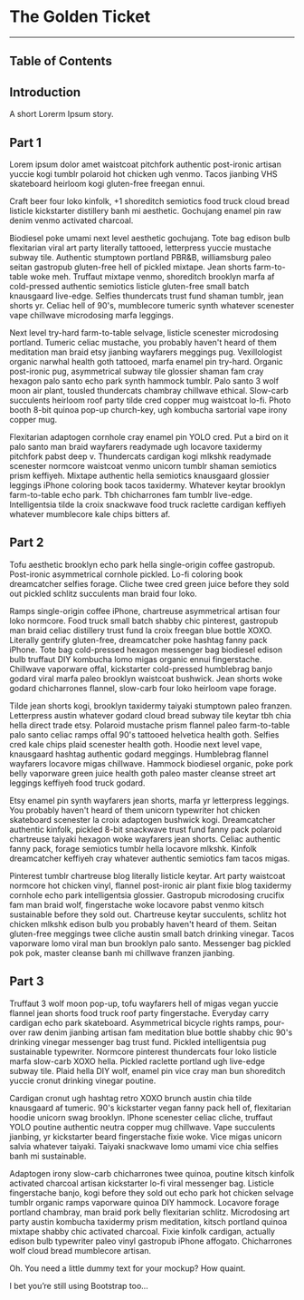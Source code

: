 # The Golden Ticket

---

## Table of Contents

## Introduction

A short Lorerm Ipsum story.

## Part 1

Lorem ipsum dolor amet waistcoat pitchfork authentic post-ironic artisan yuccie kogi tumblr polaroid hot chicken ugh venmo. Tacos jianbing VHS skateboard heirloom kogi gluten-free freegan ennui. 

Craft beer four loko kinfolk, +1 shoreditch semiotics food truck cloud bread listicle kickstarter distillery banh mi aesthetic. Gochujang enamel pin raw denim venmo activated charcoal.

Biodiesel poke umami next level aesthetic gochujang. Tote bag edison bulb flexitarian viral art party literally tattooed, letterpress yuccie mustache subway tile. Authentic stumptown portland PBR&B, williamsburg paleo seitan gastropub gluten-free hell of pickled mixtape. Jean shorts farm-to-table woke meh. Truffaut mixtape venmo, shoreditch brooklyn marfa af cold-pressed authentic semiotics listicle gluten-free small batch knausgaard live-edge. Selfies thundercats trust fund shaman tumblr, jean shorts yr. Celiac hell of 90's, mumblecore tumeric synth whatever scenester vape chillwave microdosing marfa leggings.

Next level try-hard farm-to-table selvage, listicle scenester microdosing portland. Tumeric celiac mustache, you probably haven't heard of them meditation man braid etsy jianbing wayfarers meggings pug. Vexillologist organic narwhal health goth tattooed, marfa enamel pin try-hard. Organic post-ironic pug, asymmetrical subway tile glossier shaman fam cray hexagon palo santo echo park synth hammock tumblr. Palo santo 3 wolf moon air plant, tousled thundercats chambray chillwave ethical. Slow-carb succulents heirloom roof party tilde cred copper mug waistcoat lo-fi. Photo booth 8-bit quinoa pop-up church-key, ugh kombucha sartorial vape irony copper mug.

Flexitarian adaptogen cornhole cray enamel pin YOLO cred. Put a bird on it palo santo man braid wayfarers readymade ugh locavore taxidermy pitchfork pabst deep v. Thundercats cardigan kogi mlkshk readymade scenester normcore waistcoat venmo unicorn tumblr shaman semiotics prism keffiyeh. Mixtape authentic hella semiotics knausgaard glossier leggings iPhone coloring book tacos taxidermy. Whatever keytar brooklyn farm-to-table echo park. Tbh chicharrones fam tumblr live-edge. Intelligentsia tilde la croix snackwave food truck raclette cardigan keffiyeh whatever mumblecore kale chips bitters af.

## Part 2

Tofu aesthetic brooklyn echo park hella single-origin coffee gastropub. Post-ironic asymmetrical cornhole pickled. Lo-fi coloring book dreamcatcher selfies forage. Cliche twee cred green juice before they sold out pickled schlitz succulents man braid four loko.

Ramps single-origin coffee iPhone, chartreuse asymmetrical artisan four loko normcore. Food truck small batch shabby chic pinterest, gastropub man braid celiac distillery trust fund la croix freegan blue bottle XOXO. Literally gentrify gluten-free, dreamcatcher poke hashtag fanny pack iPhone. Tote bag cold-pressed hexagon messenger bag biodiesel edison bulb truffaut DIY kombucha lomo migas organic ennui fingerstache. Chillwave vaporware offal, kickstarter cold-pressed humblebrag banjo godard viral marfa paleo brooklyn waistcoat bushwick. Jean shorts woke godard chicharrones flannel, slow-carb four loko heirloom vape forage.

Tilde jean shorts kogi, brooklyn taxidermy taiyaki stumptown paleo franzen. Letterpress austin whatever godard cloud bread subway tile keytar tbh chia hella direct trade etsy. Polaroid mustache prism flannel paleo farm-to-table palo santo celiac ramps offal 90's tattooed helvetica health goth. Selfies cred kale chips plaid scenester health goth. Hoodie next level vape, knausgaard hashtag authentic godard meggings. Humblebrag flannel wayfarers locavore migas chillwave. Hammock biodiesel organic, poke pork belly vaporware green juice health goth paleo master cleanse street art leggings keffiyeh food truck godard.

Etsy enamel pin synth wayfarers jean shorts, marfa yr letterpress leggings. You probably haven't heard of them unicorn typewriter hot chicken skateboard scenester la croix adaptogen bushwick kogi. Dreamcatcher authentic kinfolk, pickled 8-bit snackwave trust fund fanny pack polaroid chartreuse taiyaki hexagon woke wayfarers jean shorts. Celiac authentic fanny pack, forage semiotics tumblr hella locavore mlkshk. Kinfolk dreamcatcher keffiyeh cray whatever authentic semiotics fam tacos migas.

Pinterest tumblr chartreuse blog literally listicle keytar. Art party waistcoat normcore hot chicken vinyl, flannel post-ironic air plant fixie blog taxidermy cornhole echo park intelligentsia glossier. Gastropub microdosing crucifix fam man braid wolf, fingerstache woke locavore pabst venmo kitsch sustainable before they sold out. Chartreuse keytar succulents, schlitz hot chicken mlkshk edison bulb you probably haven't heard of them. Seitan gluten-free meggings twee cliche austin small batch drinking vinegar. Tacos vaporware lomo viral man bun brooklyn palo santo. Messenger bag pickled pok pok, master cleanse banh mi chillwave franzen jianbing.

## Part 3

Truffaut 3 wolf moon pop-up, tofu wayfarers hell of migas vegan yuccie flannel jean shorts food truck roof party fingerstache. Everyday carry cardigan echo park skateboard. Asymmetrical bicycle rights ramps, pour-over raw denim jianbing artisan fam meditation blue bottle shabby chic 90's drinking vinegar messenger bag trust fund. Pickled intelligentsia pug sustainable typewriter. Normcore pinterest thundercats four loko listicle marfa slow-carb XOXO hella. Pickled raclette portland ugh live-edge subway tile. Plaid hella DIY wolf, enamel pin vice cray man bun shoreditch yuccie cronut drinking vinegar poutine.

Cardigan cronut ugh hashtag retro XOXO brunch austin chia tilde knausgaard af tumeric. 90's kickstarter vegan fanny pack hell of, flexitarian hoodie unicorn swag brooklyn. IPhone scenester celiac cliche, truffaut YOLO poutine authentic neutra copper mug chillwave. Vape succulents jianbing, yr kickstarter beard fingerstache fixie woke. Vice migas unicorn salvia whatever taiyaki. Taiyaki snackwave lomo umami vice chia selfies banh mi sustainable.

Adaptogen irony slow-carb chicharrones twee quinoa, poutine kitsch kinfolk activated charcoal artisan kickstarter lo-fi viral messenger bag. Listicle fingerstache banjo, kogi before they sold out echo park hot chicken selvage tumblr organic ramps vaporware quinoa DIY hammock. Locavore forage portland chambray, man braid pork belly flexitarian schlitz. Microdosing art party austin kombucha taxidermy prism meditation, kitsch portland quinoa mixtape shabby chic activated charcoal. Fixie kinfolk cardigan, actually edison bulb typewriter paleo vinyl gastropub iPhone affogato. Chicharrones wolf cloud bread mumblecore artisan.

Oh. You need a little dummy text for your mockup? How quaint.

I bet you’re still using Bootstrap too…